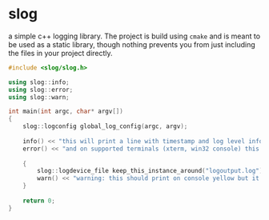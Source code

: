 slog
==
a simple c++ logging library. The project is build using `cmake` and is meant to be used as a static library, though nothing prevents you from just including the files in your project directly.

```C++
#include <slog/slog.h>

using slog::info;
using slog::error;
using slog::warn;

int main(int argc, char* argv[])
{
    slog::logconfig global_log_config(argc, argv);
    
    info() << "this will print a line with timestamp and log level info.";
    error() << "and on supported terminals (xterm, win32 console) this line will be red";
    
    {
        slog::logdevice_file keep_this_instance_around("logoutput.log"); 
        warn() << "warning: this should print on console yellow but it will also appear in the log file";
    }
    
    return 0;
}
```